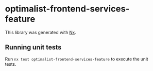 # optimalist-frontend-services-feature

This library was generated with [Nx](https://nx.dev).

## Running unit tests

Run `nx test optimalist-frontend-services-feature` to execute the unit tests.
